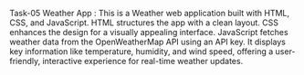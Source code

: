 Task-05
Weather App :
This is a Weather web application built with HTML, CSS, and JavaScript.
HTML structures the app with a clean layout.
CSS enhances the design for a visually appealing interface.
JavaScript fetches weather data from the OpenWeatherMap API using an API key.
It displays key information like temperature, humidity, and wind speed, offering a user-friendly, interactive experience for real-time weather updates.
